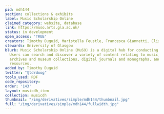 ```yaml
---
pid: mdh144
section: collections & exhibits
label: Music Scholarship Online
claimed_category: website, database
link: https://muso.arts.gla.ac.uk/
status: in development
open_access: 'TRUE'
creators: Timothy Duguid, Maristella Feustle, Francesca Giannetti, Elizabeth Grumbach
stewards: University of Glasgow
blurb: Music Scholarship Online (MuSO) is a digital hub for conducting music scholarship.
  Users can search and discover a variety of content relating to music, including
  archives and museum collections, digital journals and monographs, and born-digital
  resources.
added_by: Timothy Duguid
twitter: "@tdrdoog"
tools_used: RDF
code_repository:
order: '143'
layout: musicdh_item
collection: musicdh
thumbnail: "/img/derivatives/simple/mdh144/thumbnail.jpg"
full: "/img/derivatives/simple/mdh144/fullwidth.jpg"
---
```


